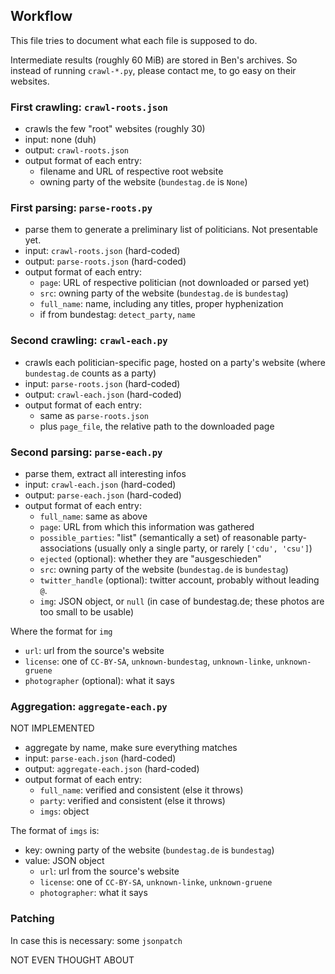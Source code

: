 ## Workflow

This file tries to document what each file is supposed to do.

Intermediate results (roughly 60 MiB) are stored in Ben's archives.
So instead of running `crawl-*.py`, please contact me,
to go easy on their websites.

### First crawling: `crawl-roots.json`

- crawls the few "root" websites (roughly 30)
- input: none (duh)
- output: `crawl-roots.json`
- output format of each entry:
  - filename and URL of respective root website
  - owning party of the website (`bundestag.de` is `None`)

### First parsing: `parse-roots.py`

- parse them to generate a preliminary list of politicians.  Not presentable yet.
- input: `crawl-roots.json` (hard-coded)
- output: `parse-roots.json` (hard-coded)
- output format of each entry:
  - `page`: URL of respective politician (not downloaded or parsed yet)
  - `src`: owning party of the website (`bundestag.de` is `bundestag`)
  - `full_name`: name, including any titles, proper hyphenization
  - if from bundestag: `detect_party`, `name`

### Second crawling: `crawl-each.py`

- crawls each politician-specific page, hosted on a party's website (where `bundestag.de` counts as a party)
- input: `parse-roots.json` (hard-coded)
- output: `crawl-each.json` (hard-coded)
- output format of each entry:
  - same as `parse-roots.json`
  - plus `page_file`, the relative path to the downloaded page

### Second parsing: `parse-each.py`

- parse them, extract all interesting infos
- input: `crawl-each.json` (hard-coded)
- output: `parse-each.json` (hard-coded)
- output format of each entry:
  - `full_name`: same as above
  - `page`: URL from which this information was gathered
  - `possible_parties`: "list" (semantically a set) of reasonable
    party-associations (usually only a single party, or rarely `['cdu', 'csu']`)
  - `ejected` (optional): whether they are "ausgeschieden"
  - `src`: owning party of the website (`bundestag.de` is `bundestag`)
  - `twitter_handle` (optional): twitter account, probably without leading `@`.
  - `img`: JSON object, or `null` (in case of bundestag.de;
    these photos are too small to be usable)

Where the format for `img`
  - `url`: url from the source's website
  - `license`: one of `CC-BY-SA`, `unknown-bundestag`, `unknown-linke`, `unknown-gruene`
  - `photographer` (optional): what it says

### Aggregation: `aggregate-each.py`

NOT IMPLEMENTED

- aggregate by name, make sure everything matches
- input: `parse-each.json` (hard-coded)
- output: `aggregate-each.json` (hard-coded)
- output format of each entry:
  - `full_name`: verified and consistent (else it throws)
  - `party`: verified and consistent (else it throws)
  - `imgs`: object
  
The format of `imgs` is:
- key: owning party of the website (`bundestag.de` is `bundestag`)
- value: JSON object
  - `url`: url from the source's website
  - `license`: one of `CC-BY-SA`, `unknown-linke`, `unknown-gruene`
  - `photographer`: what it says

### Patching

In case this is necessary: some `jsonpatch`

NOT EVEN THOUGHT ABOUT